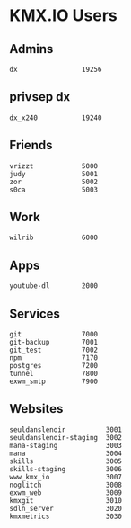 # KMX.IO Users

## Admins
```
dx                19256
```

## privsep dx
```
dx_x240           19240
```

## Friends
```
vrizzt            5000
judy              5001
zor               5002
s0ca              5003
```

## Work
```
wilrib            6000
```

## Apps
```
youtube-dl        2000
```

## Services
```
git               7000
git-backup        7001
git_test          7002
npm               7170
postgres          7200
tunnel            7800
exwm_smtp         7900
```

## Websites
```
seuldanslenoir          3001
seuldanslenoir-staging  3002
mana-staging            3003
mana                    3004
skills                  3005
skills-staging          3006
www_kmx_io              3007
noglitch                3008
exwm_web                3009
kmxgit                  3010
sdln_server             3020
kmxmetrics              3030
```

